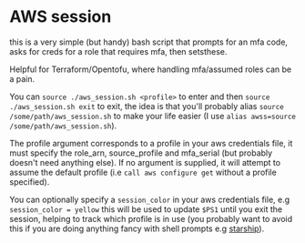 # AWS session
this is a very simple (but handy) bash script that prompts for an mfa code, asks for creds for a role that requires mfa, then setsthese. 

Helpful for Terraform/Opentofu, where handling mfa/assumed roles can be a pain.

You can `source ./aws_session.sh <profile>` to enter and then `source ./aws_session.sh exit` to exit, the idea is that you'll probably alias `source /some/path/aws_session.sh` to make your life easier (I use `alias awss=source /some/path/aws_session.sh`). 

The profile argument corresponds to a profile in your aws credentials file, it must specify the role_arn, source_profile and mfa_serial (but probably doesn't need anything else). If no argument is supplied, it will attempt to assume the default profile (i.e `call aws configure get` without a profile specified).

You can optionally specify a `session_color` in your aws credentials file, e.g `session_color = yellow` this will be used to update `$PS1` until you exit the session, helping to track which profile is in use (you probably want to avoid this if you are doing anything fancy with shell prompts e.g [starship](https://github.com/starship/starship)).
